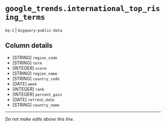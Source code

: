 # `google_trends.international_top_rising_terms`
`bq-1` | `bigquery-public-data`

## Column details
* [STRING]    `region_code`
* [STRING]    `term`
* [INTEGER]   `score`
* [STRING]    `region_name`
* [STRING]    `country_code`
* [DATE]      `week`
* [INTEGER]   `rank`
* [INTEGER]   `percent_gain`
* [DATE]      `refresh_date`
* [STRING]    `country_name`

-------------------------------------------------------------------------------
*Do not make edits above this line.*

